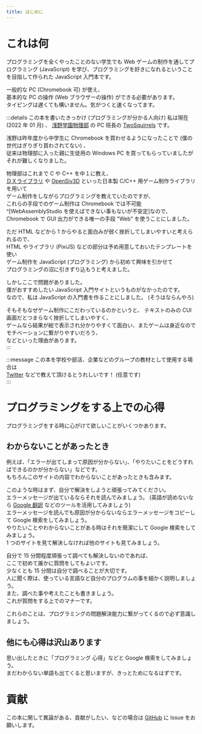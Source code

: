 ```yaml
---
title: はじめに
---
```


# これは何

プログラミングを全くやったことのない学生でも Web ゲームの制作を通してプログラミング (JavaScript) を学び、プログラミングを好きになれるということを目指して作られた JavaScript 入門本です。  
  
一般的な PC (Chromebook 可) が使え、  
基本的な PC の操作 (Web ブラウザーの操作) ができる必要があります。  
タイピングは遅くても構いません。気がつくと速くなってます。  

:::details この本を書いたきっかけ (プログラミングが分かる人向け)
私は現在 (2022 年 01 月) 、 [浅野学園物理部](https://asanobuturi.github.io/) の PC 班長の [TwoSquirrels](https://github.com/TwoSquirrels) です。  
  
浅野は昨年度から中学生に Chromebook を買わせるようになったことで (僕の世代はぎりぎり買わされてない) 、  
従来は物理部に入った親に生徒用の Windows PC を買ってもらっていましたがそれが難しくなりました。  
  
物理部はこれまで C や C++ を中１に教え、  
[ＤＸライブラリ](//dxlib.xsrv.jp/) や [OpenSiv3D](//siv3d.github.io/ja-jp/) といった日本製 C/C++ 用ゲーム制作ライブラリを用いて  
ゲーム制作をしながらプログラミングを教えていたのですが、  
これらの手段でのゲーム制作は Chromebook では不可能^[WebAssemblyStudio を使えばできない事もないが不安定]なので、  
Chromebook で GUI 出力ができる唯一の手段 "Web" を使うことにしました。  
  
ただ HTML などから 1 からやると面白みが弱く挫折してしまいやすいと考えられるので、  
HTML やライブラリ (PixiJS) などの部分は予め用意しておいたテンプレートを使い  
ゲーム制作を JavaScript (プログラミング) から初めて興味を引かせて  
プログラミングの沼に引きずり込もうと考えました。  
  
しかしここで問題がありました。  
僕がおすすめしたい JavaScript 入門サイトというものがなかったのです。  
なので、私は JavaScript の入門書を作ることにしました。 (そうはならんやろ)  
  
そもそもなぜゲーム制作にこだわっているのかというと、 
テキストのみの CUI 画面だとつまらなく挫折してしまいやすく、  
ゲームなら結果が絵で表示され分かりやすくて面白い、またゲームは身近なのでモチベーションに繋がりやすいだろう、  
などといった理由があります。  
:::

:::message
この本を学校や部活、企業などのグループの教材として使用する場合は  
[Twitter](//twitter.com/TwoSquirrels) などで教えて頂けるとうれしいです！ (任意です)  
:::

# プログラミングをする上での心得

プログラミングをする時に心がけて欲しいことがいくつかあります。  

## わからないことがあったとき

例えば、「エラーが出てしまって原因が分からない」、「やりたいことをどうすればできるのかが分からない」などです。  
もちろんこのサイトの内容でわからないことがあったときも含みます。  
  
このような時はまず、自分で解決をしようと頑張ってみてください。  
エラーメッセージが出ているならそれを読んでみましょう。 (英語が読めないなら [Google 翻訳](//translate.google.com/) などのツールを活用してみましょう)  
エラーメッセージを読んでも原因が分からないならエラーメッセージをコピーして Google 検索をしてみましょう。  
やりたいことやわからないことがある時はそれを簡潔にして Google 検索をしてみましょう。  
1 つのサイトを見て解決しなければ他のサイトも見てみましょう。  
  
自分で 15 分間程度頑張って調べても解決しないのであれば、  
ここで初めて誰かに質問をしてもよいです。  
少なくとも 15 分間は自分で調べることが大切です。  
人に聞く際は、使っている言語など自分のプログラムの事を細かく説明しましょう。  
また、調べた事や考えたことも書きましょう。  
これが質問をする上でのマナーです。  
  
これらのことは、プログラミングの問題解決能力に繋がってくるので必ず意識しましょう。  

## 他にも心得は沢山あります

思い出したときに「プログラミング 心得」などと Google 検索をしてみましょう。  
まだわからない単語も出てくると思いますが、きっとためになるはずです。  

# 貢献

この本に関して異論がある、貢献がしたい、などの場合は [GitHub](//github.com/TwoSquirrels/zenn/tree/main/books/8e63d8e7692b71) に Issue をお願いします。  
